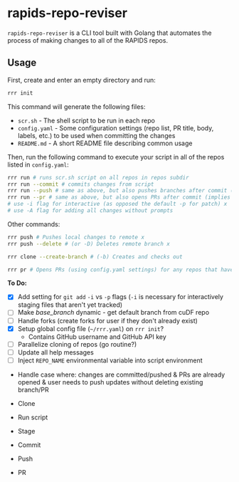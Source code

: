 # rapids-repo-reviser

`rapids-repo-reviser` is a CLI tool built with Golang that automates the process of making changes to all of the RAPIDS repos.

## Usage

First, create and enter an empty directory and run:

```sh
rrr init
```

This command will generate the following files:

- `scr.sh` - The shell script to be run in each repo
- `config.yaml` - Some configuration settings (repo list, PR title, body, labels, etc.) to be used when committing the changes
- `README.md` - A short README file describing common usage

Then, run the following command to execute your script in all of the repos listed in `config.yaml`:

```sh
rrr run # runs scr.sh script on all repos in repos subdir
rrr run --commit # commits changes from script
rrr run --push # same as above, but also pushes branches after commit (implies --commit)
rrr run --pr # same as above, but also opens PRs after commit (implies --push)
# use -i flag for interactive (as opposed the default -p for patch) x
# use -A flag for adding all changes without prompts
```

Other commands:

```sh
rrr push # Pushes local changes to remote x
rrr push --delete # (or -D) Deletes remote branch x
```

```sh
rrr clone --create-branch # (-b) Creates and checks out
```

```sh
rrr pr # Opens PRs (using config.yaml settings) for any repos that have outstanding changes in their directory
```

**To Do:**

- [x] Add setting for `git add` `-i` vs `-p` flags (`-i` is necessary for interactively staging files that aren't yet tracked)
- [ ] Make _base_branch_ dynamic - get default branch from cuDF repo
- [ ] Handle forks (create forks for user if they don't already exist)
- [x] Setup global config file (`~/rrr.yaml`) on `rrr init`?
  - Contains GitHub username and GitHub API key
- [ ] Parallelize cloning of repos (go routine?)
- [ ] Update all help messages
- [ ] Inject `REPO_NAME` environmental variable into script environment

- Handle case where: changes are committed/pushed & PRs are already opened & user needs to push updates without deleting existing branch/PR

- Clone
- Run script
- Stage
- Commit
- Push
- PR
